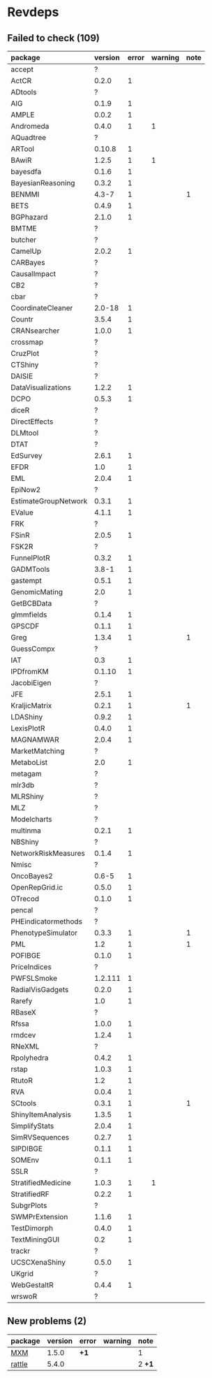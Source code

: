 # Revdeps

## Failed to check (109)

|package              |version |error |warning |note |
|:--------------------|:-------|:-----|:-------|:----|
|accept               |?       |      |        |     |
|ActCR                |0.2.0   |1     |        |     |
|ADtools              |?       |      |        |     |
|AIG                  |0.1.9   |1     |        |     |
|AMPLE                |0.0.2   |1     |        |     |
|Andromeda            |0.4.0   |1     |1       |     |
|AQuadtree            |?       |      |        |     |
|ARTool               |0.10.8  |1     |        |     |
|BAwiR                |1.2.5   |1     |1       |     |
|bayesdfa             |0.1.6   |1     |        |     |
|BayesianReasoning    |0.3.2   |1     |        |     |
|BENMMI               |4.3-7   |1     |        |1    |
|BETS                 |0.4.9   |1     |        |     |
|BGPhazard            |2.1.0   |1     |        |     |
|BMTME                |?       |      |        |     |
|butcher              |?       |      |        |     |
|CamelUp              |2.0.2   |1     |        |     |
|CARBayes             |?       |      |        |     |
|CausalImpact         |?       |      |        |     |
|CB2                  |?       |      |        |     |
|cbar                 |?       |      |        |     |
|CoordinateCleaner    |2.0-18  |1     |        |     |
|Countr               |3.5.4   |1     |        |     |
|CRANsearcher         |1.0.0   |1     |        |     |
|crossmap             |?       |      |        |     |
|CruzPlot             |?       |      |        |     |
|CTShiny              |?       |      |        |     |
|DAISIE               |?       |      |        |     |
|DataVisualizations   |1.2.2   |1     |        |     |
|DCPO                 |0.5.3   |1     |        |     |
|diceR                |?       |      |        |     |
|DirectEffects        |?       |      |        |     |
|DLMtool              |?       |      |        |     |
|DTAT                 |?       |      |        |     |
|EdSurvey             |2.6.1   |1     |        |     |
|EFDR                 |1.0     |1     |        |     |
|EML                  |2.0.4   |1     |        |     |
|EpiNow2              |?       |      |        |     |
|EstimateGroupNetwork |0.3.1   |1     |        |     |
|EValue               |4.1.1   |1     |        |     |
|FRK                  |?       |      |        |     |
|FSinR                |2.0.5   |1     |        |     |
|FSK2R                |?       |      |        |     |
|FunnelPlotR          |0.3.2   |1     |        |     |
|GADMTools            |3.8-1   |1     |        |     |
|gastempt             |0.5.1   |1     |        |     |
|GenomicMating        |2.0     |1     |        |     |
|GetBCBData           |?       |      |        |     |
|glmmfields           |0.1.4   |1     |        |     |
|GPSCDF               |0.1.1   |1     |        |     |
|Greg                 |1.3.4   |1     |        |1    |
|GuessCompx           |?       |      |        |     |
|IAT                  |0.3     |1     |        |     |
|IPDfromKM            |0.1.10  |1     |        |     |
|JacobiEigen          |?       |      |        |     |
|JFE                  |2.5.1   |1     |        |     |
|KraljicMatrix        |0.2.1   |1     |        |1    |
|LDAShiny             |0.9.2   |1     |        |     |
|LexisPlotR           |0.4.0   |1     |        |     |
|MAGNAMWAR            |2.0.4   |1     |        |     |
|MarketMatching       |?       |      |        |     |
|MetaboList           |2.0     |1     |        |     |
|metagam              |?       |      |        |     |
|mlr3db               |?       |      |        |     |
|MLRShiny             |?       |      |        |     |
|MLZ                  |?       |      |        |     |
|Modelcharts          |?       |      |        |     |
|multinma             |0.2.1   |1     |        |     |
|NBShiny              |?       |      |        |     |
|NetworkRiskMeasures  |0.1.4   |1     |        |     |
|Nmisc                |?       |      |        |     |
|OncoBayes2           |0.6-5   |1     |        |     |
|OpenRepGrid.ic       |0.5.0   |1     |        |     |
|OTrecod              |0.1.0   |1     |        |     |
|pencal               |?       |      |        |     |
|PHEindicatormethods  |?       |      |        |     |
|PhenotypeSimulator   |0.3.3   |1     |        |1    |
|PML                  |1.2     |1     |        |1    |
|POFIBGE              |0.1.0   |1     |        |     |
|PriceIndices         |?       |      |        |     |
|PWFSLSmoke           |1.2.111 |1     |        |     |
|RadialVisGadgets     |0.2.0   |1     |        |     |
|Rarefy               |1.0     |1     |        |     |
|RBaseX               |?       |      |        |     |
|Rfssa                |1.0.0   |1     |        |     |
|rmdcev               |1.2.4   |1     |        |     |
|RNeXML               |?       |      |        |     |
|Rpolyhedra           |0.4.2   |1     |        |     |
|rstap                |1.0.3   |1     |        |     |
|RtutoR               |1.2     |1     |        |     |
|RVA                  |0.0.4   |1     |        |     |
|SCtools              |0.3.1   |1     |        |1    |
|ShinyItemAnalysis    |1.3.5   |1     |        |     |
|SimplifyStats        |2.0.4   |1     |        |     |
|SimRVSequences       |0.2.7   |1     |        |     |
|SIPDIBGE             |0.1.1   |1     |        |     |
|SOMEnv               |0.1.1   |1     |        |     |
|SSLR                 |?       |      |        |     |
|StratifiedMedicine   |1.0.3   |1     |1       |     |
|StratifiedRF         |0.2.2   |1     |        |     |
|SubgrPlots           |?       |      |        |     |
|SWMPrExtension       |1.1.6   |1     |        |     |
|TestDimorph          |0.4.0   |1     |        |     |
|TextMiningGUI        |0.2     |1     |        |     |
|trackr               |?       |      |        |     |
|UCSCXenaShiny        |0.5.0   |1     |        |     |
|UKgrid               |?       |      |        |     |
|WebGestaltR          |0.4.4   |1     |        |     |
|wrswoR               |?       |      |        |     |

## New problems (2)

|package                      |version |error  |warning |note     |
|:----------------------------|:-------|:------|:-------|:--------|
|[MXM](problems.md#mxm)       |1.5.0   |__+1__ |        |1        |
|[rattle](problems.md#rattle) |5.4.0   |       |        |2 __+1__ |

